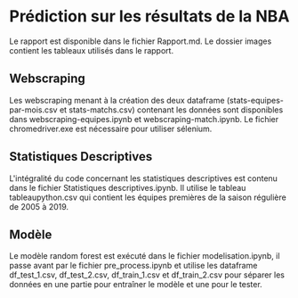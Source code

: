 # Prédiction sur les résultats de la NBA
  Le rapport est disponible dans le fichier Rapport.md. Le dossier images contient les tableaux utilisés dans le rapport.


## Webscraping
Les webscraping menant à la création des deux dataframe (stats-equipes-par-mois.csv et stats-matchs.csv) contenant les données sont disponibles dans webscraping-equipes.ipynb et webscraping-match.ipynb. Le fichier chromedriver.exe est nécessaire pour utiliser sélenium.

## Statistiques Descriptives
L'intégralité du code concernant les statistiques descriptives est contenu dans le fichier Statistiques descriptives.ipynb. Il utilise le tableau tableaupython.csv qui contient les équipes premières de la saison régulière de 2005 à 2019. 

## Modèle
Le modèle random forest est exécuté dans le fichier modelisation.ipynb, il passe avant par le fichier pre_process.ipynb et utilise les dataframe df_test_1.csv, df_test_2.csv, df_train_1.csv et df_train_2.csv pour séparer les données en une partie pour entraîner le modèle et une pour le tester.
